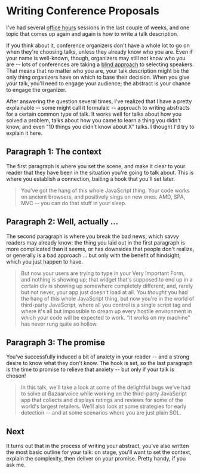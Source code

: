 # Writing Conference Proposals

I've had several [office hours](http://rmurphey.com/blog/2015/01/11/office-hours/) sessions in the last couple of weeks, and one topic that comes up again and again is how to write a talk description.

If you think about it, conference organizers don't have a whole lot to go on when they're choosing talks, unless they already know who you are. Even if your name is well-known, though, organizers may still not know who you are -- lots of conferences are taking a [blind approach](http://weareallaweso.me/for_curators/) to selecting speakers. That means that no matter who you are, your talk description might be the only thing organizers have on which to base their decision. When you give your talk, you'll need to engage your audience; the abstract is your chance to engage the organizer.

After answering the question several times, I've realized that I have a pretty explainable -- some might call it formulaic -- approach to writing abstracts for a certain common type of talk. It works well for talks about how you solved a problem, talks about how you came to learn a thing you didn't know, and even "10 things you didn't know about X" talks. I thought I'd try to explain it here.

## Paragraph 1: The context

The first paragraph is where you set the scene, and make it clear to your reader that they have been in the situation you're going to talk about. This is where you establish a connection, baiting a hook that you'll set later.

> You've got the hang of this whole JavaScript thing. Your code works on ancient browsers, and positively sings on new ones. AMD, SPA, MVC -- you can do that stuff in your sleep.

## Paragraph 2: Well, actually ...

The second paragraph is where you break the bad news, which savvy readers may already know: the thing you laid out in the first paragraph is more complicated than it seems, or has downsides that people don't realize, or generally is a bad approach ... but only with the benefit of hindsight, which you just happen to have.

> But now your users are trying to type in your Very Important Form, and nothing is showing up; that widget that's supposed to end up in a certain div is showing up somewhere completely different; and, rarely but not never, your app just doesn't load at all. You *thought* you had the hang of this whole JavaScript thing, but now you're in the world of third-party JavaScript, where all you control is a single script tag and where it's all but impossible to dream up every hostile environment in which your code will be expected to work. "It works on my machine" has never rung quite so hollow.

## Paragraph 3: The promise

You've successfully induced a bit of anxiety in your reader -- and a strong desire to know what they don't know. The hook is set, so the last paragraph is the time to promise to relieve that anxiety -- but only if your talk is chosen!

> In this talk, we'll take a look at some of the delightful bugs we've had to solve at Bazaarvoice while working on the third-party JavaScript app that collects and displays ratings and reviews for some of the world's largest retailers. We'll also look at some strategies for early detection -- and at some scenarios where you are just plain SOL.

## Next

It turns out that in the process of writing your abstract, you've also written the most basic outline for your talk: on stage, you'll want to set the context, explain the complexity, then deliver on your promise. Pretty handy, if you ask me.
